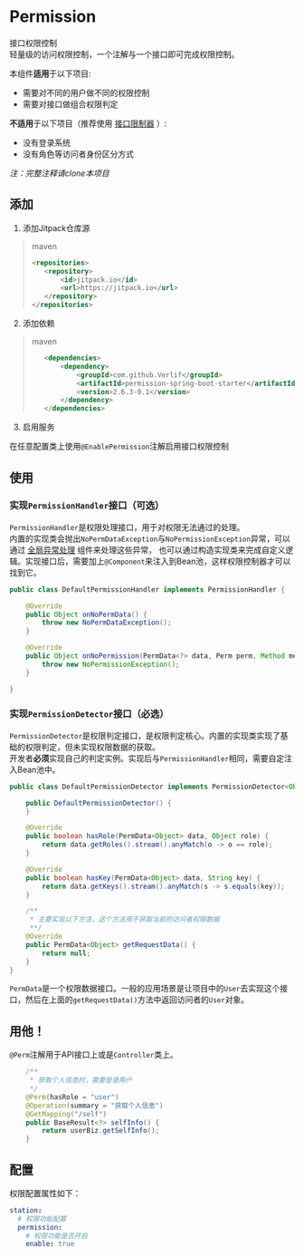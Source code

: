 # Permission

接口权限控制  
轻量级的访问权限控制，一个注解与一个接口即可完成权限控制。  

本组件**适用**于以下项目:

* 需要对不同的用户做不同的权限控制
* 需要对接口做组合权限判定

**不适用**于以下项目（推荐使用 [接口限制器](https://github.com/Verlif/limit-spring-boot-starter) ）:

* 没有登录系统
* 没有角色等访问者身份区分方式

*注：完整注释请clone本项目*

## 添加

1. 添加Jitpack仓库源

> maven
> ```xml
> <repositories>
>    <repository>
>        <id>jitpack.io</id>
>        <url>https://jitpack.io</url>
>    </repository>
> </repositories>
> ```

2. 添加依赖

> maven
> ```xml
>    <dependencies>
>        <dependency>
>            <groupId>com.github.Verlif</groupId>
>            <artifactId>permission-spring-boot-starter</artifactId>
>            <version>2.6.3-0.1</version>
>        </dependency>
>    </dependencies>
> ```

3. 启用服务

在任意配置类上使用`@EnablePermission`注解启用接口权限控制

## 使用

### 实现`PermissionHandler`接口（可选）

`PermissionHandler`是权限处理接口，用于对权限无法通过的处理。  
内置的实现类会抛出`NoPermDataException`与`NoPermissionException`异常，可以通过 [全局异常处理](https://github.com/Verlif/exception-spring-boot-starter) 组件来处理这些异常，
也可以通过构造实现类来完成自定义逻辑。实现接口后，需要加上`@Component`来注入到Bean池，这样权限控制器才可以找到它。

```java
public class DefaultPermissionHandler implements PermissionHandler {

    @Override
    public Object onNoPermData() {
        throw new NoPermDataException();
    }

    @Override
    public Object onNoPermission(PermData<?> data, Perm perm, Method method) {
        throw new NoPermissionException();
    }

}
```

### 实现`PermissionDetector`接口（**必选**）

`PermissionDetector`是权限判定接口，是权限判定核心。内置的实现类实现了基础的权限判定，但未实现权限数据的获取。  
开发者**必须**实现自己的判定实例。实现后与`PermissionHandler`相同，需要自定注入Bean池中。

```java
public class DefaultPermissionDetector implements PermissionDetector<Object> {

    public DefaultPermissionDetector() {
    }

    @Override
    public boolean hasRole(PermData<Object> data, Object role) {
        return data.getRoles().stream().anyMatch(o -> o == role);
    }

    @Override
    public boolean hasKey(PermData<Object> data, String key) {
        return data.getKeys().stream().anyMatch(s -> s.equals(key));
    }

    /**
     * 主要实现以下方法，这个方法用于获取当前的访问者权限数据
     **/
    @Override
    public PermData<Object> getRequestData() {
        return null;
    }
}
```

`PermData`是一个权限数据接口。一般的应用场景是让项目中的`User`去实现这个接口，然后在上面的`getRequestData()`方法中返回访问者的`User`对象。

## 用他！

`@Perm`注解用于API接口上或是`Controller`类上。

```java
    /**
     * 获取个人信息时，需要登录用户
     */
    @Perm(hasRole = "user")
    @Operation(summary = "获取个人信息")
    @GetMapping("/self")
    public BaseResult<?> selfInfo() {
        return userBiz.getSelfInfo();
    }
```

## 配置

权限配置属性如下：
```yaml
station:
  # 权限功能配置
  permission:
    # 权限功能是否开启
    enable: true
```

